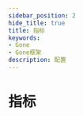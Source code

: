 ```yaml
---
sidebar_position: 2
hide_title: true
title: 指标
keywords:
- Gone
- Gone框架
description: 配置
---
```


# 指标